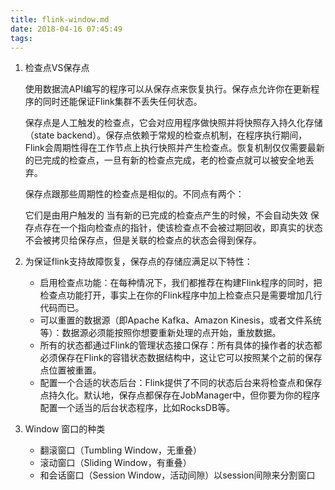 ```yaml
---
title: flink-window.md
date: 2018-04-16 07:45:49
tags:
---
```


1. 检查点VS保存点

    使用数据流API编写的程序可以从保存点来恢复执行。保存点允许你在更新程序的同时还能保证Flink集群不丢失任何状态。

    保存点是人工触发的检查点，它会对应用程序做快照并将快照存入持久化存储（state backend）。保存点依赖于常规的检查点机制，在程序执行期间，Flink会周期性得在工作节点上执行快照并产生检查点。恢复机制仅仅需要最新的已完成的检查点，一旦有新的检查点完成，老的检查点就可以被安全地丢弃。

    保存点跟那些周期性的检查点是相似的。不同点有两个：

    它们是由用户触发的 当有新的已完成的检查点产生的时候，不会自动失效
    保存点存在一个指向检查点的指针，使该检查点不会被过期回收，即真实的状态不会被拷贝给保存点，但是关联的检查点的状态会得到保存。

1. 为保证flink支持故障恢复，保存点的存储应满足以下特性：

    - 启用检查点功能：在每种情况下，我们都推荐在构建Flink程序的同时，把检查点功能打开，事实上在你的Flink程序中加上检查点只是需要增加几行代码而已。
    - 可以重置的数据源（即Apache Kafka、Amazon Kinesis，或者文件系统等）：数据源必须能按照你想要重新处理的点开始，重放数据。
    - 所有的状态都通过Flink的管理状态接口保存：所有具体的操作者的状态都必须保存在Flink的容错状态数据结构中，这让它可以按照某个之前的保存点位置被重置。
    - 配置一个合适的状态后台：Flink提供了不同的状态后台来将检查点和保存点持久化。默认地，保存点都保存在JobManager中，但你要为你的程序配置一个适当的后台状态程序，比如RocksDB等。

3. Window 窗口的种类
    - 翻滚窗口（Tumbling Window，无重叠）
    - 滚动窗口（Sliding Window，有重叠）
    - 和会话窗口（Session Window，活动间隙）以session间隙来分割窗口
